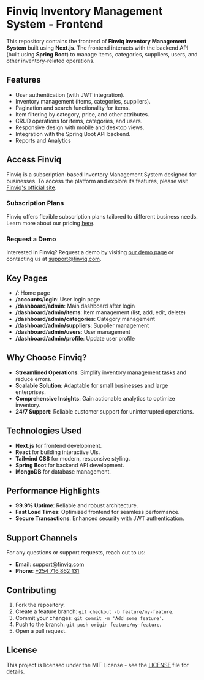 # Finviq Inventory Management System - Frontend

This repository contains the frontend of **Finviq Inventory Management System** built using **Next.js**. The frontend interacts with the backend API (built using **Spring Boot**) to manage items, categories, suppliers, users, and other inventory-related operations.

## Features

- User authentication (with JWT integration).
- Inventory management (items, categories, suppliers).
- Pagination and search functionality for items.
- Item filtering by category, price, and other attributes.
- CRUD operations for items, categories, and users.
- Responsive design with mobile and desktop views.
- Integration with the Spring Boot API backend.
- Reports and Analytics

## Access Finviq

Finviq is a subscription-based Inventory Management System designed for businesses. To access the platform and explore its features, please visit [Finviq's official site](https://finviq.vercel.app).

### Subscription Plans

Finviq offers flexible subscription plans tailored to different business needs. Learn more about our pricing [here](https://finviq.vercel.app).

### Request a Demo

Interested in Finviq? Request a demo by visiting [our demo page](https://finviq.vercel.app) or contacting us at [support@finviq.com](mailto:makechieric9@gmail.com).

## Key Pages

- **/**: Home page
- **/accounts/login**: User login page
- **/dashboard/admin**: Main dashboard after login
- **/dashboard/admin/items**: Item management (list, add, edit, delete)
- **/dashboard/admin/categories**: Category management
- **/dashboard/admin/suppliers**: Supplier management
- **/dashboard/admin/users**: User management
- **/dashboard/admin/profile**: Update user profile

## Why Choose Finviq?

- **Streamlined Operations**: Simplify inventory management tasks and reduce errors.
- **Scalable Solution**: Adaptable for small businesses and large enterprises.
- **Comprehensive Insights**: Gain actionable analytics to optimize inventory.
- **24/7 Support**: Reliable customer support for uninterrupted operations.

## Technologies Used

- **Next.js** for frontend development.
- **React** for building interactive UIs.
- **Tailwind CSS** for modern, responsive styling.
- **Spring Boot** for backend API development.
- **MongoDB** for database management.

## Performance Highlights

- **99.9% Uptime**: Reliable and robust architecture.
- **Fast Load Times**: Optimized frontend for seamless performance.
- **Secure Transactions**: Enhanced security with JWT authentication.

## Support Channels

For any questions or support requests, reach out to us:

- **Email**: [support@finviq.com](mailto:makechieric9@gmail.com)
- **Phone**: [+254 716 862 131](tel:+254716862131)

## Contributing

1. Fork the repository.
2. Create a feature branch: `git checkout -b feature/my-feature`.
3. Commit your changes: `git commit -m 'Add some feature'`.
4. Push to the branch: `git push origin feature/my-feature`.
5. Open a pull request.

## License

This project is licensed under the MIT License - see the [LICENSE](LICENSE) file for details.